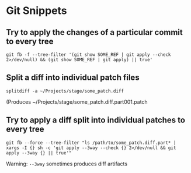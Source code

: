 # Git Snippets

## Try to apply the changes of a particular commit to every tree

```
git fb -f --tree-filter '(git show SOME_REF | git apply --check 2>/dev/null) && (git show SOME_REF | git apply) || true'
```

## Split a diff into individual patch files

```
splitdiff -a ~/Projects/stage/some_patch.diff
```

(Produces ~/Projects/stage/some_patch.diff.part001.patch

## Try to apply a diff split into individual patches to every tree

```
git fb --force --tree-filter "ls /path/to/some_patch.diff.part* | xargs -I {} sh -c 'git apply --3way --check {} 2>/dev/null && git apply --3way {} || true'"
```

Warning: `--3way` sometimes produces diff artifacts
